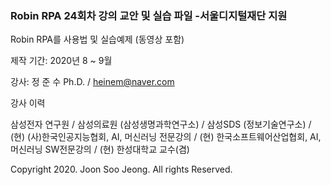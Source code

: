 ### Robin RPA 24회차 강의 교안 및 실습 파일 -서울디지털재단 지원



Robin RPA를 사용법 및 실습예제 (동영상 포함)

제작 기간: 2020년 8 ~ 9월 

강사: 정 준 수 Ph.D. / heinem@naver.com

강사 이력

  삼성전자 연구원 /
  삼성의료원 (삼성생명과학연구소) / 
  삼성SDS (정보기술연구소) /
  (현) (사)한국인공지능협회, AI, 머신러닝 전문강의 /
  (현) 한국소프트웨어산업협회, AI, 머신러닝 SW전문강의 /
  (현) 한성대학교 교수(겸)


Copyright 2020. Joon Soo Jeong. All rights Reserved.

